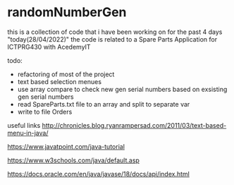 # randomNumberGen
this is a collection of code that i have been working on for the past 4 days "today(28/04/2022)"
the code is related to a Spare Parts Application for ICTPRG430 with AcedemyIT


todo:
  - refactoring of most of the project
  - text based selection menues
  - use array compare to check new gen serial numbers based on exsisting gen serial numbers
  - read SpareParts.txt file to an array and split to separate var
  - write to file Orders


useful links
http://chronicles.blog.ryanrampersad.com/2011/03/text-based-menu-in-java/

https://www.javatpoint.com/java-tutorial

https://www.w3schools.com/java/default.asp

https://docs.oracle.com/en/java/javase/18/docs/api/index.html
